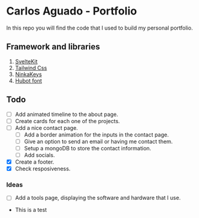 # Carlos Aguado - Portfolio

In this repo you will find the code that I used to build my personal portfolio.

## Framework and libraries

1. [SvelteKit](https://kit.svelte.dev/)
2. [Tailwind Css](https://tailwindcss.com/)
3. [NinkaKeys](https://github.com/ssleptsov/ninja-keys)
4. [Hubot font](https://github.com/mona-sanea)

## Todo

- [ ] Add animated timeline to the about page.
- [ ] Create cards for each one of the projects.
- [ ] Add a nice contact page.
  - [ ] Add a border animation for the inputs in the contact page.
  - [ ] Give an option to send an email or having me contact them.
  - [ ] Setup a mongoDB to store the contact information.
  - [ ] Add socials.
- [x] Create a footer.
- [x] Check resposiveness.

### Ideas

- [ ] Add a tools page, displaying the software and hardware that I use.
- This is a test
